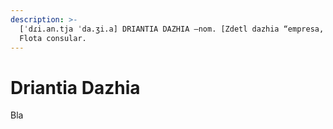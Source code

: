 ```yaml
---
description: >-
  [ˈdɾi.an.tja ˈda.ʒi.a] DRIANTIA DAZHIA –nom. [Zdetl dazhia “empresa, armada”].
  Flota consular.
---
```


# Driantia Dazhia

Bla
